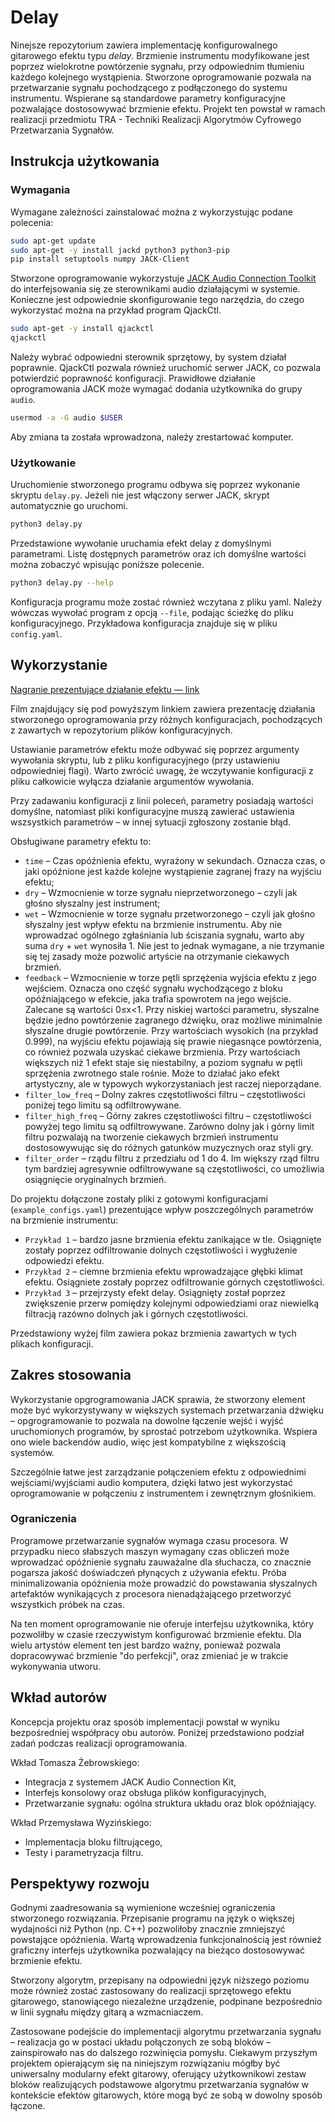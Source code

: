 # Delay
Ninejsze repozytorium zawiera implementację konfigurowalnego gitarowego efektu typu *delay*.
Brzmienie instrumentu modyfikowane jest poprzez wielokrotne powtórzenie sygnału, przy odpowiednim tłumieniu każdego kolejnego wystąpienia.
Stworzone oprogramowanie pozwala na przetwarzanie sygnału pochodzącego z podłączonego do systemu instrumentu.
Wspierane są standardowe parametry konfiguracyjne pozwalające dostosowywać brzmienie efektu.
Projekt ten powstał w ramach realizacji przedmiotu TRA - Techniki Realizacji Algorytmów Cyfrowego Przetwarzania Sygnałów.

## Instrukcja użytkowania

### Wymagania
Wymagane zależności zainstalować można z wykorzystując podane polecenia:
```bash
sudo apt-get update
sudo apt-get -y install jackd python3 python3-pip
pip install setuptools numpy JACK-Client
```
Stworzone oprogramowanie wykorzystuje [JACK Audio Connection Toolkit](https://jackaudio.org/) do interfejsowania się ze sterownikami audio działającymi w systemie. Konieczne jest odpowiednie skonfigurowanie tego narzędzia, do czego wykorzystać można na przykład program QjackCtl.
```bash
sudo apt-get -y install qjackctl
qjackctl
```
Należy wybrać odpowiedni sterownik sprzętowy, by system działał poprawnie. QjackCtl pozwala również uruchomić serwer JACK, co pozwala potwierdzić poprawność konfiguracji. Prawidłowe działanie oprogramowania JACK może wymagać dodania użytkownika do grupy `audio`.
```bash
usermod -a -G audio $USER
```
Aby zmiana ta została wprowadzona, należy zrestartować komputer.

### Użytkowanie
Uruchomienie stworzonego programu odbywa się poprzez wykonanie skryptu `delay.py`. Jeżeli nie jest włączony serwer JACK, skrypt automatycznie go uruchomi.
```bash
python3 delay.py
```
Przedstawione wywołanie uruchamia efekt delay z domyślnymi parametrami. Listę dostępnych parametrów oraz ich domyślne wartości można zobaczyć wpisując poniższe polecenie.
```bash
python3 delay.py --help
```
Konfiguracja programu może zostać również wczytana z pliku yaml. Należy wówczas wywołać program z opcją `--file`, podając ścieżkę do pliku konfiguracyjnego. Przykładowa konfiguracja znajduje się w pliku `config.yaml`.

## Wykorzystanie

[Nagranie prezentujące działanie efektu — link](todo:youtubealbogithub)

Film znajdujący się pod powyższym linkiem zawiera prezentację działania stworzonego oprogramowania przy różnych konfiguracjach, pochodzących z zawartych w repozytorium plików konfiguracyjnych.

Ustawianie parametrów efektu może odbywać się poprzez argumenty wywołania skryptu, lub z pliku konfiguracyjnego (przy ustawieniu odpowiedniej flagi). Warto zwrócić uwagę, że wczytywanie konfiguracji z pliku całkowicie wyłącza działanie argumentów wywołania.

Przy zadawaniu konfiguracji z linii poleceń, parametry posiadają wartości domyślne, natomiast pliki konfiguracyjne muszą zawierać ustawienia wszsystkich parametrów – w innej sytuacji zgłoszony zostanie błąd.

Obsługiwane parametry efektu to:
- `time` – Czas opóźnienia efektu, wyrażony w sekundach. Oznacza czas, o jaki opóźnione jest każde kolejne wystąpienie zagranej frazy na wyjściu efektu;
- `dry` – Wzmocnienie w torze sygnału nieprzetworzonego – czyli jak głośno słyszalny jest instrument;
- `wet` – Wzmocnienie w torze sygnału przetworzonego – czyli jak głośno słyszalny jest wpływ efektu na brzmienie instrumentu. Aby nie wprowadzać ogólnego zgłaśniania lub ściszania sygnału, warto aby suma `dry` + `wet` wynosiła 1. Nie jest to jednak wymagane, a nie trzymanie się tej zasady może pozwolić artyście na otrzymanie ciekawych brzmień. 
- `feedback` – Wzmocnienie w torze pętli sprzężenia wyjścia efektu z jego wejściem. Oznacza ono część sygnału wychodzącego z bloku opóźniającego w efekcie, jaka trafia spowrotem na jego wejście. Zalecane są wartości 0≤x<1. Przy niskiej wartości parametru, słyszalne będzie jedno powtórzenie zagranego dźwięku, oraz możliwe minimalnie słyszalne drugie powtórzenie. Przy wartościach wysokich (na przykład 0.999), na wyjściu efektu pojawiają się prawie niegasnące powtórzenia, co również pozwala uzyskać ciekawe brzmienia. Przy wartościach większych niż 1 efekt staje się niestabilny, a poziom sygnału w pętli sprzężenia zwrotnego stale rośnie. Może to działać jako efekt artystyczny, ale w typowych wykorzystaniach jest raczej nieporządane.
- `filter_low_freq` – Dolny zakres częstotliwości filtru – częstotliwości poniżej tego limitu są odfiltrowywane.
- `filter_high_freq` – Górny zakres częstotliwości filtru – częstotliwości powyżej tego limitu są odfiltrowywane. Zarówno dolny jak i górny limit filtru pozwalają na tworzenie ciekawych brzmień instrumentu dostosowywując się do różnych gatunków muzycznych oraz styli gry.
- `filter_order` – rządu filtru z przedziału od 1 do 4. Im większy rząd filtru tym bardziej agresywnie odfiltrowywane są częstotliwości, co umożliwia osiągnięcie oryginalnych brzmień.

Do projektu dołączone zostały pliki z gotowymi konfiguracjami (`example_configs.yaml`) prezentujące wpływ poszczególnych parametrów na brzmienie instrumentu:
- `Przykład 1` – bardzo jasne brzmienia efektu zanikające w tle. Osiągnięte zostały poprzez odfiltrowanie dolnych częstotliwości i wygłużenie odpowiedzi efektu.
- `Przykład 2` – ciemne brzmienia efektu wprowadzające głębki klimat efektu. Osiągniete zostały poprzez odfiltrowanie górnych częstotliwości.
- `Przykład 3` – przejrzysty efekt delay. Osiągnięty został poprzez zwiększenie przerw pomiędzy kolejnymi odpowiedziami oraz niewielką filtracją razówno dolnych jak i górnych częstotliwości.


Przedstawiony wyżej film zawiera pokaz brzmienia zawartych w tych plikach konfiguracji.

## Zakres stosowania
Wykorzystanie opgrogramowania JACK sprawia, że stworzony element może być wykorzystywany w większych systemach przetwarzania dźwięku – opgrogramowanie to pozwala na dowolne łączenie wejść i wyjść uruchomionych programów, by sprostać potrzebom użytkownika. Wspiera ono wiele backendów audio, więc jest kompatybilne z większością systemów.

Szczególnie łatwe jest zarządzanie połączeniem efektu z odpowiednimi wejściami/wyjściami audio komputera, dzięki łatwo jest wykorzystać oprogramowanie w połączeniu z instrumentem i zewnętrznym głośnikiem.

### Ograniczenia

Programowe przetwarzanie sygnałów wymaga czasu procesora. W przypadku nieco słabszych maszyn wymagany czas obliczeń może wprowadzać opóźnienie sygnału zauważalne dla słuchacza, co znacznie pogarsza jakość doświadczeń płynących z używania efektu. Próba minimalizowania opóźnienia może prowadzić do powstawania słyszalnych artefaktów wynikających z procesora nienadążającego przetworzyć wszystkich próbek na czas.

Na ten moment oprogramowanie nie oferuje interfejsu użytkownika, który pozwoliłby w czasie rzeczywistym konfigurować brzmienie efektu. Dla wielu artystów element ten jest bardzo ważny, ponieważ pozwala dopracowywać brzmienie "do perfekcji", oraz zmieniać je w trakcie wykonywania utworu.


## Wkład autorów
Koncepcja projektu oraz sposób implementacji powstał w wyniku bezpośredniej współpracy obu autorów. Poniżej przedstawiono podział zadań podczas realizacji oprogramowania.

Wkład Tomasza Żebrowskiego:
- Integracja z systemem JACK Audio Connection Kit,
- Interfejs konsolowy oraz obsługa plików konfiguracyjnych,
- Przetwarzanie sygnału: ogólna struktura układu oraz blok opóźniający.

Wkład Przemysława Wyzińskiego:
- Implementacja bloku filtrującego,
- Testy i parametryzacja filtru.

## Perspektywy rozwoju
Godnymi zaadresowania są wymienione wcześniej ograniczenia stworzonego rozwiązania. Przepisanie programu na język o większej wydajności niż Python (np. C++) pozwoliłoby znacznie zmniejszyć powstające opóźnienia. Wartą wprowadzenia funkcjonalnością jest również graficzny interfejs użytkownika pozwalający na bieżąco dostosowywać brzmienie efektu. 

Stworzony algorytm, przepisany na odpowiedni język niższego poziomu może również zostać zastosowany do realizacji sprzętowego efektu gitarowego, stanowiącego niezależne urządzenie, podpinane bezpośrednio w linii sygnału między gitarą a wzmacniaczem.

Zastosowane podejście do implementacji algorytmu przetwarzania sygnału – realizacja go w postaci układu połączonych ze sobą bloków – zainspirowało nas do dalszego rozwinięcia pomysłu. Ciekawym przyszłym projektem opierającym się na niniejszym rozwiązaniu mógłby być uniwersalny modularny efekt gitarowy, oferujący użytkownikowi zestaw bloków realizujących podstawowe algorytmu przetwarzania sygnałów w kontekście efektów gitarowych, które mogą być ze sobą w dowolny sposób łączone.